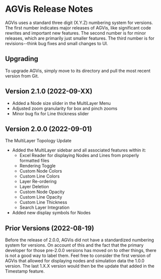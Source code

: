 
# AGVis Release Notes
AGVis uses a standard three digit (X.Y.Z) numbering system for versions. The first number indicates major releases of AGVis, like significant code rewrites and important new features. The second number is for minor releases, which are primarily just smaller features. The third number is for revisions--think bug fixes and small changes to UI.

## Upgrading
To upgrade AGVis, simply move to its directory and pull the most recent version from Git.

## Version 2.1.0 (2022-09-XX)
- Added a Node size slider in the MultiLayer Menu
- Adjusted zoom granularity for box and pinch zooms
- Minor bug fix for Line thickness slider

## Version 2.0.0 (2022-09-01)
The MultiLayer Topology Update

- Added the MultiLayer sidebar and all associated features within it:
	- Excel Reader for displaying Nodes and Lines from properly formatted files
	- Rendering Toggle
	- Custom Node Colors
	- Custom Line Colors
	- Layer Re-ordering
	- Layer Deletion
	- Custom Node Opacity
	- Custom Line Opacity
	- Custom Line Thickness
	- Search Layer Integration
- Added new display symbols for Nodes

## Prior Versions (2022-08-19)
Before the release of 2.0.0, AGVis did not have a standardized numbering system for versions. On account of this and the fact that the primary developer for those pre-2.0.0 versions has moved on to other things, there is not a good way to label them. Feel free to consider the first version of AGVis that allowed for displaying nodes and simulation data the 1.0.0 version. The last 1.X.X version would then be the update that added in the Timestamp feature.

 
